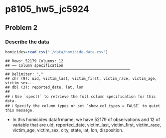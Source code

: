 p8105_hw5_jc5924
================

## Problem 2

### Describe the data

``` r
homicides=read_csv("./data/homicide-data.csv")
```

    ## Rows: 52179 Columns: 12
    ## ── Column specification ────────────────────────────────────────────────────────
    ## Delimiter: ","
    ## chr (9): uid, victim_last, victim_first, victim_race, victim_age, victim_sex...
    ## dbl (3): reported_date, lat, lon
    ## 
    ## ℹ Use `spec()` to retrieve the full column specification for this data.
    ## ℹ Specify the column types or set `show_col_types = FALSE` to quiet this message.

-   In this homicides datafrmame, we have 52179 of observations and 12
    of variable that are uid, reported_date, victim_last, victim_first,
    victim_race, victim_age, victim_sex, city, state, lat, lon,
    disposition.
